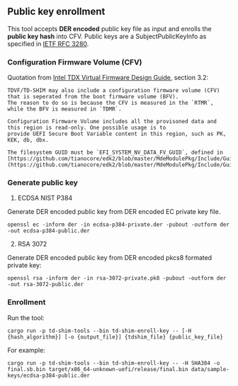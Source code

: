 ## Public key enrollment

This tool accepts **DER encoded** public key file as input and enrolls the **public key hash** into CFV.
Public keys are a SubjectPublicKeyInfo as specified in [IETF RFC 3280](https://datatracker.ietf.org/doc/html/rfc3280).

### Configuration Firmware Volume (CFV)

Quotation from [Intel TDX Virtual Firmware Design Guide](https://www.intel.com/content/dam/develop/external/us/en/documents/tdx-virtual-firmware-design-guide-rev-1.pdf),
section 3.2:
```
TDVF/TD-SHIM may also include a configuration firmware volume (CFV) that is seperated from the boot firmware volume (BFV).
The reason to do so is because the CFV is measured in the `RTMR`, while the BFV is measured in `TDMR`.

Configuration Firmware Volume includes all the provisoned data and this region is read-only. One possible usage is to
provide UEFI Secure Boot Variable content in this region, such as PK, KEK, db, dbx.

The filesystem GUID must be `EFI_SYSTEM_NV_DATA_FV_GUID`, defined in 
[https://github.com/tianocore/edk2/blob/master/MdeModulePkg/Include/Guid/SystemNvDataGuid.h](https://github.com/tianocore/edk2/blob/master/MdeModulePkg/Include/Guid/SystemNvDataGuid.h)
```

### Generate public key

1. ECDSA NIST P384

Generate DER encoded public key from DER encoded EC private key file. 
```
openssl ec -inform der -in ecdsa-p384-private.der -pubout -outform der -out ecdsa-p384-public.der
```

2. RSA 3072

Generate DER encoded public key from DER encoded pkcs8 formated private key:
```
openssl rsa -inform der -in rsa-3072-private.pk8 -pubout -outform der -out rsa-3072-public.der
```

### Enrollment

Run the tool:
```
cargo run -p td-shim-tools --bin td-shim-enroll-key -- [-H {hash_algorithm}] [-o {output_file}] {tdshim_file} {public_key_file}
```

For example:
```
cargo run -p td-shim-tools --bin td-shim-enroll-key -- -H SHA384 -o final.sb.bin target/x86_64-unknown-uefi/release/final.bin data/sample-keys/ecdsa-p384-public.der
```
